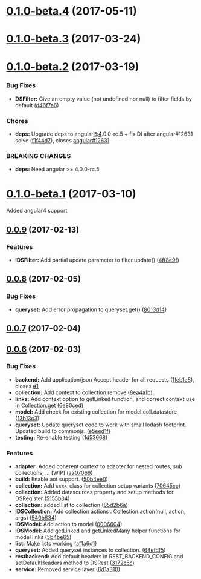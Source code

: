 <a name="0.1.0-beta.4"></a>
# [0.1.0-beta.4](https://gitlab.com/solidev/ngdataservice/compare/v0.1.0-beta.3...v0.1.0-beta.4) (2017-05-11)



<a name="0.1.0-beta.3"></a>
# [0.1.0-beta.3](https://gitlab.com/solidev/ngdataservice/compare/v0.1.0-beta.2...v0.1.0-beta.3) (2017-03-24)



<a name="0.1.0-beta.2"></a>
# [0.1.0-beta.2](https://gitlab.com/solidev/ngdataservice/compare/v0.1.0-beta.1...v0.1.0-beta.2) (2017-03-19)


### Bug Fixes

* **DSFilter:** Give an empty value (not undefined nor null) to filter fields by default ([d46f7a6](https://gitlab.com/solidev/ngdataservice/commit/d46f7a6))


### Chores

* **deps:** Upgrade deps to angular[@4](https://github.com/4).0.0-rc.5 + fix DI after angular#12631 solve ([f1f44d7](https://gitlab.com/solidev/ngdataservice/commit/f1f44d7)), closes [angular#12631](https://gitlab.com/angular/issues/12631)


### BREAKING CHANGES

* **deps:** Need angular >= 4.0.0-rc.5



<a name="0.1.0-beta.1"></a>
# [0.1.0-beta.1](https://gitlab.com/solidev/ngdataservice/compare/0.0.9...v0.1.0-beta.1) (2017-03-10)

Added angular4 support


<a name="0.0.9"></a>
## [0.0.9](https://gitlab.com/solidev/ngdataservice/compare/0.0.8...v0.0.9) (2017-02-13)


### Features

* **IDSFilter:** Add partial update parameter to filter.update() ([4ff8e9f](https://gitlab.com/solidev/ngdataservice/commit/4ff8e9f))



<a name="0.0.8"></a>
## [0.0.8](https://gitlab.com/solidev/ngdataservice/compare/v0.0.7...v0.0.8) (2017-02-05)


### Bug Fixes

* **queryset:** Add error propagation to queryset.get() ([8013d14](https://gitlab.com/solidev/ngdataservice/commit/8013d14))



<a name="0.0.7"></a>
## [0.0.7](https://gitlab.com/solidev/ngdataservice/compare/v0.0.6...v0.0.7) (2017-02-04)



<a name="0.0.6"></a>
## [0.0.6](https://gitlab.com/solidev/ngdataservice/compare/v0.0.5...v0.0.6) (2017-02-03)


### Bug Fixes

* **backend:** Add application/json Accept header for all requests ([1feb1a8](https://gitlab.com/solidev/ngdataservice/commit/1feb1a8)), closes [#1](https://gitlab.com/solidev/ngdataservice/issues/1)
* **collection:** Add context to collection.remove ([8ea4a1b](https://gitlab.com/solidev/ngdataservice/commit/8ea4a1b))
* **links:** Add context option to getLinked function, and correct context use in Collection.get ([6e80ced](https://gitlab.com/solidev/ngdataservice/commit/6e80ced))
* **model:** Add check for existing collection for model.coll.datastore ([13b13c3](https://gitlab.com/solidev/ngdataservice/commit/13b13c3))
* **queryset:** Update queryset code to work with small lodash footprint. Updated build to commonjs. ([e5eed1f](https://gitlab.com/solidev/ngdataservice/commit/e5eed1f))
* **testing:** Re-enable testing ([1d53668](https://gitlab.com/solidev/ngdataservice/commit/1d53668))


### Features

* **adapter:** Added coherent context to adapter for nested routes, sub collections, ... [WIP] ([a207069](https://gitlab.com/solidev/ngdataservice/commit/a207069))
* **build:** Enable aot support. ([50b4ee0](https://gitlab.com/solidev/ngdataservice/commit/50b4ee0))
* **collection:** Add xxxx_class for collection setup variants ([70645cc](https://gitlab.com/solidev/ngdataservice/commit/70645cc))
* **collection:** Added datasources property and setup methods for DSRegister ([5155b34](https://gitlab.com/solidev/ngdataservice/commit/5155b34))
* **collection:** added list to collection ([85d2b6a](https://gitlab.com/solidev/ngdataservice/commit/85d2b6a))
* **IDSCollection:** Add collection actions : Collection.action(null, action, args) ([540b634](https://gitlab.com/solidev/ngdataservice/commit/540b634))
* **IDSModel:** Add action to model ([0006604](https://gitlab.com/solidev/ngdataservice/commit/0006604))
* **IDSModel:** Add getLinked and getLinkedMany helper functions for model links ([5b4be65](https://gitlab.com/solidev/ngdataservice/commit/5b4be65))
* **list:** Make lists working ([af1a6d1](https://gitlab.com/solidev/ngdataservice/commit/af1a6d1))
* **queryset:** Added queryset instances to collection. ([68efdf5](https://gitlab.com/solidev/ngdataservice/commit/68efdf5))
* **restbackend:** Add default headers in REST_BACKEND_CONFIG and setDefaultHeaders method to DSRest ([3172c5c](https://gitlab.com/solidev/ngdataservice/commit/3172c5c))
* **service:** Removed service layer ([6d1a310](https://gitlab.com/solidev/ngdataservice/commit/6d1a310))





